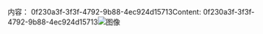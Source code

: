 <span data-ttu-id="ab4fc-101">内容： 0f230a3f-3f3f-4792-9b88-4ec924d15713</span><span class="sxs-lookup"><span data-stu-id="ab4fc-101">Content: 0f230a3f-3f3f-4792-9b88-4ec924d15713</span></span>![图像](224ed2a2-19e6-4d2a-bb4b-0994234985e5.png)
